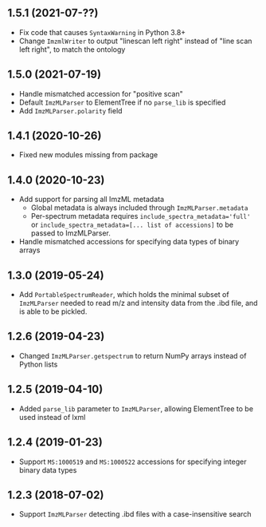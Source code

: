 ## 1.5.1 (2021-07-??)
* Fix code that causes `SyntaxWarning` in Python 3.8+
* Change `ImzmlWriter` to output "linescan left right" instead of "line scan left right", to match the ontology

## 1.5.0 (2021-07-19)
* Handle mismatched accession for "positive scan"
* Default `ImzMLParser` to ElementTree if no `parse_lib` is specified
* Add `ImzMLParser.polarity` field

## 1.4.1 (2020-10-26)
* Fixed new modules missing from package

## 1.4.0 (2020-10-23)
* Add support for parsing all ImzML metadata
    * Global metadata is always included through `ImzMLParser.metadata`
    * Per-spectrum metadata requires `include_spectra_metadata='full'` 
      or `include_spectra_metadata=[... list of accessions]` to be passed to ImzMLParser.
* Handle mismatched accessions for specifying data types of binary arrays

## 1.3.0 (2019-05-24)
* Add `PortableSpectrumReader`, which holds the minimal subset of `ImzMLParser` needed to read m/z and intensity
  data from the .ibd file, and is able to be pickled. 
  
## 1.2.6 (2019-04-23)
* Changed `ImzMLParser.getspectrum` to return NumPy arrays instead of Python lists

## 1.2.5 (2019-04-10)
* Added `parse_lib` parameter to `ImzMLParser`, allowing ElementTree to be used instead of lxml

## 1.2.4 (2019-01-23)
* Support `MS:1000519` and `MS:1000522` accessions for specifying integer binary data types 

## 1.2.3 (2018-07-02)
* Support `ImzMLParser` detecting .ibd files with a case-insensitive search
